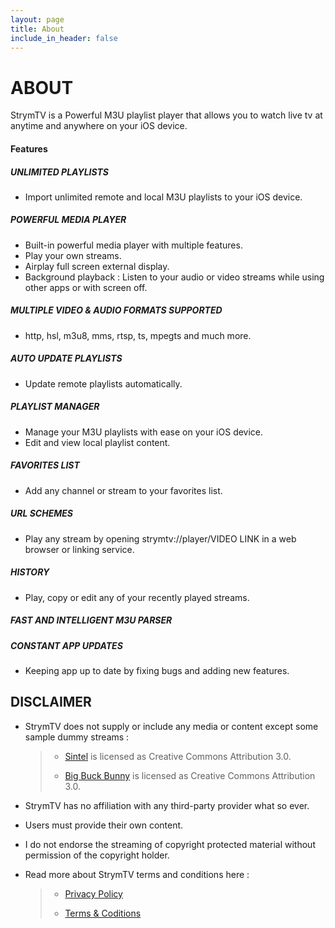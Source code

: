 ```yaml
---
layout: page
title: About
include_in_header: false
---
```


# **ABOUT**
StrymTV is a Powerful M3U playlist player that allows you to watch live tv at anytime and anywhere on your iOS device.

#### Features

##### UNLIMITED PLAYLISTS 

- Import unlimited remote and local M3U playlists to your iOS device.

##### POWERFUL MEDIA PLAYER

- Built-in powerful media player with multiple features.
- Play your own streams.
- Airplay full screen external display.
- Background playback : Listen to your audio or video streams while using other apps or with screen off.

##### MULTIPLE VIDEO & AUDIO FORMATS SUPPORTED

- http, hsl, m3u8, mms, rtsp, ts, mpegts and much more.

##### AUTO UPDATE PLAYLISTS

- Update remote playlists automatically.

##### PLAYLIST MANAGER

- Manage your M3U playlists with ease on your iOS device.
- Edit and view local playlist content.

##### FAVORITES LIST

- Add any channel or stream to your favorites list.

##### URL SCHEMES

- Play any stream by opening strymtv://player/VIDEO LINK in a web browser or linking service.

##### HISTORY

- Play, copy or edit any of your recently played streams.

##### FAST AND INTELLIGENT M3U PARSER

##### CONSTANT APP UPDATES

- Keeping app up to date by fixing bugs and adding new features.

## DISCLAIMER

- StrymTV does not supply or include any media or content except some sample dummy streams :
  > - [Sintel](https://web.archive.org/web/20140209153956/http://www.sintel.org/sharing) is licensed as Creative Commons Attribution 3.0.
  >
  > - [Big Buck Bunny](http://www.bigbuckbunny.org/index.php/about) is licensed as Creative Commons Attribution 3.0.
 
 - StrymTV has no affiliation with any third-party provider what so ever.
 - Users must provide their own content.
 - I do not endorse the streaming of copyright protected material without permission of the copyright holder.
 
 - Read more about StrymTV terms and conditions here : 
   > - [Privacy Policy](https://strymtv.com/privacy-policy/)
   > 
   > - [Terms & Coditions](https://strymtv.com/conditions/)
 
